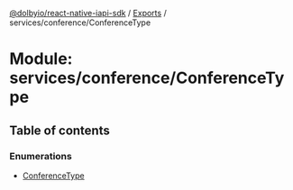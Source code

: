 [@dolbyio/react-native-iapi-sdk](../README.md) / [Exports](../modules.md) / services/conference/ConferenceType

# Module: services/conference/ConferenceType

## Table of contents

### Enumerations

- [ConferenceType](../enums/services_conference_ConferenceType.ConferenceType.md)
